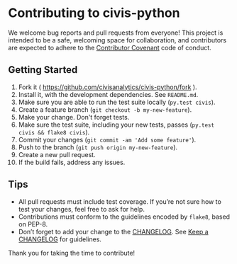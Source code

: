 # Contributing to civis-python

We welcome bug reports and pull requests from everyone!
This project is intended to be a safe, welcoming space for collaboration, and
contributors are expected to adhere to the
[Contributor Covenant](http://contributor-covenant.org) code of conduct.


## Getting Started

1. Fork it ( https://github.com/civisanalytics/civis-python/fork ).
2. Install it, with the development dependencies.  See `README.md`.
3. Make sure you are able to run the test suite locally (`py.test civis`).
4. Create a feature branch (`git checkout -b my-new-feature`).
5. Make your change. Don't forget tests.
6. Make sure the test suite, including your new tests, passes
   (`py.test civis && flake8 civis`).
7. Commit your changes (`git commit -am 'Add some feature'`).
8. Push to the branch (`git push origin my-new-feature`).
9. Create a new pull request.
10. If the build fails, address any issues.

## Tips

- All pull requests must include test coverage. If you’re not sure how to test
  your changes, feel free to ask for help.
- Contributions must conform to the guidelines encoded by `flake8`, based on
  PEP-8.
- Don’t forget to add your change to the [CHANGELOG](CHANGELOG.md). See
  [Keep a CHANGELOG](http://keepachangelog.com/) for guidelines.

Thank you for taking the time to contribute!
